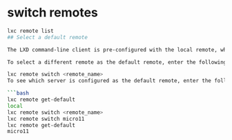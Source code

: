 # switch remotes

```bash
lxc remote list
## Select a default remote

The LXD command-line client is pre-configured with the local remote, which is the local LXD daemon.

To select a different remote as the default remote, enter the following command:

lxc remote switch <remote_name>
To see which server is configured as the default remote, enter the following command:

```bash
lxc remote get-default
local
lxc remote switch <remote_name>
lxc remote switch micro11
lxc remote get-default   
micro11


```
